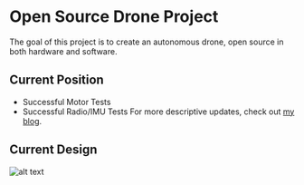 # Open Source Drone Project
The goal of this project is to create an autonomous drone, open source in both hardware and software.

## Current Position
 - Successful Motor Tests
 - Successful Radio/IMU Tests
For more descriptive updates, check out [my blog](http://www.dalocalhost.com/project-blog).

## Current Design
![alt text](https://raw.githubusercontent.com/Reichenbachian/Open_Source_Drone/master/20180405_124517.jpg)

